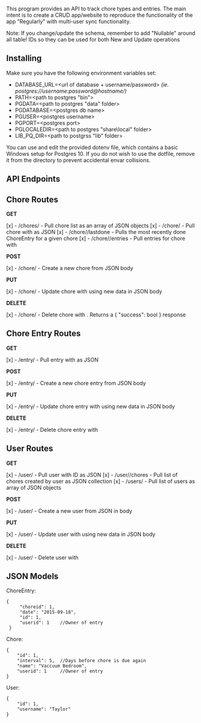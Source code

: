 This program provides an API to track chore types and entries. The main intent is to create a CRUD app/website to reproduce the functionality of the app "Regularly" with multi-user sync functionality.

Note: If you change/update the schema, remember to add "Nullable<Int4>" around all table! IDs so they can be used for both New and Update operations

Installing
---
Make sure you have the following environment variables set:
- DATABASE_URL=\<url of database + username/password\> _(ie. postgres://username:password@hostname/)_
- PATH=\<path to postgres "bin"\>
- PGDATA=\<path to postgres "data" folder\>
- PGDATABASE=\<postgres db name\>
- PGUSER=\<postgres username\>
- PGPORT=\<postgres port\>
- PGLOCALEDIR=\<path to postgres "share\local" folder\>
- LIB_PQ_DIR=\<path to postgrss "lib" folder\>

You can use and edit the provided dotenv file, which contains a basic Windows setup for Postgres 10. If you do not wish to use the dotfile, remove it from the directory to prevent accidental envar collisions.

API Endpoints
---
Chore Routes
---
**GET**

[x] - /chores/                - Pull chore list as an array of JSON objects
[x] - /chore/<id>             - Pull chore with <id> as JSON
[x] - /chore/<id>/lastdone    - Pulls the most recently done ChoreEntry for a given chore
[x] - /chore/<id>/entries     - Pull entries for chore with <id>

**POST**

[x] - /chore/     - Create a new chore from JSON body

**PUT**

[x] - /chore/<id> - Update chore with <id> using new data in JSON body

**DELETE**

[x] - /chore/<id> - Delete chore with <id>. Returns a { "success": bool } response

Chore Entry Routes
---
**GET**

[x] - /entry/<id> - Pull entry with <id> as JSON

**POST**

[x] - /entry/ - Create a new chore entry from JSON body

**PUT**

[x] - /entry/<id> - Update chore entry with <id> using new data in JSON body

**DELETE**

[x] - /entry/<id> - Delete chore entry with <id>

User Routes
---
**GET**

[x] - /user/<id>          - Pull user with ID as JSON
[x] - /user/<id>/chores   - Pull list of chores created by user as JSON collection
[x] - /users/             - Pull list of users as array of JSON objects

**POST**

[x] - /user/ - Create a new user from JSON in body

**PUT**

[x] - /user/<id> - Update user with <id> using new data in JSON body

**DELETE**

[x] - /user/<id> - Delete user with <id>


JSON Models
---
ChoreEntry:
```$xslt
{
     "choreid": 1,
     "date": "2015-09-18",
     "id": 1,
     "userid": 1    //Owner of entry
 }
```
Chore:
```$xslt
{
    "id": 1,
    "interval": 5,  //Days before chore is due again
    "name": "Vaccuum Bedroom",
    "userid": 1     //Owner of entry
}
```
User:
```$xslt
{
    "id": 1,
    "username": "Taylor"
}
```
